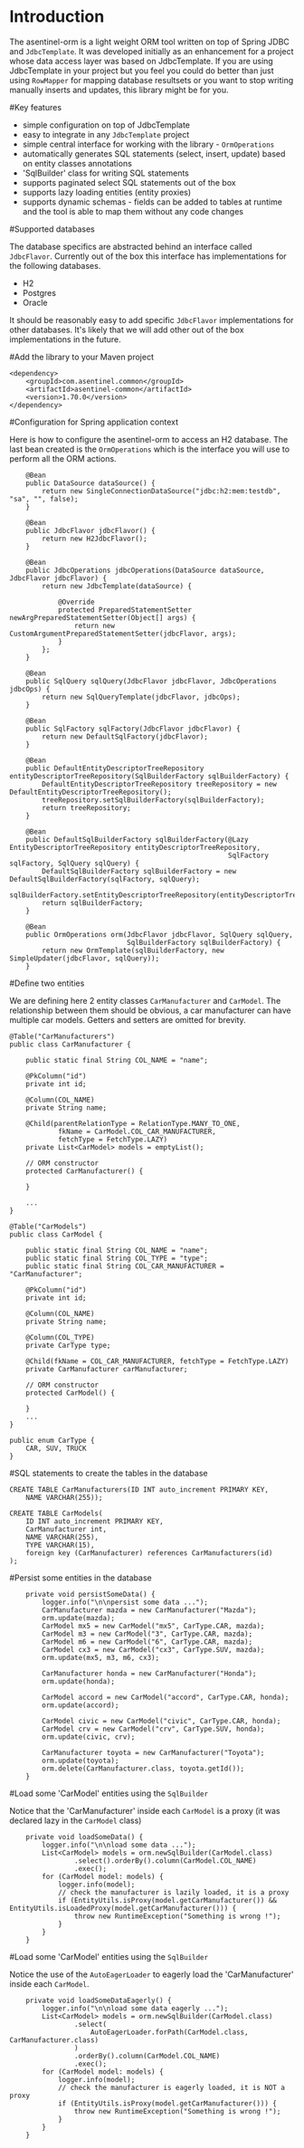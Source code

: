 # Introduction 

The asentinel-orm is a light weight ORM tool written on top of Spring JDBC and `JdbcTemplate`. It was developed initially as an enhancement for a project whose data access layer was based on JdbcTemplate. If you are using JdbcTemplate in your project but you feel you could do better than just using `RowMapper` for mapping database resultsets or you want to stop writing manually inserts and updates, this library might be for you.


#Key features

- simple configuration on top of JdbcTemplate
- easy to integrate in any `JdbcTemplate` project
- simple central interface for working with the library - `OrmOperations` 
- automatically generates SQL statements (select, insert, update) based on entity classes annotations
- 'SqlBuilder' class for writing SQL statements
- supports paginated select SQL statements out of the box
- supports lazy loading entities (entity proxies)
- supports dynamic schemas - fields can be added to tables at runtime and the tool is able to map them without any code changes


#Supported databases

The database specifics are abstracted behind an interface called `JdbcFlavor`. Currently out of the box this interface has implementations for the following databases.

- H2
- Postgres
- Oracle

It should be reasonably easy to add specific `JdbcFlavor` implementations for other databases. It's likely that we will add other out of the box implementations in the future.

#Add the library to your Maven project
```
<dependency>
    <groupId>com.asentinel.common</groupId>
    <artifactId>asentinel-common</artifactId>
    <version>1.70.0</version>
</dependency>
```

#Configuration for Spring application context

Here is how to configure the asentinel-orm to access an H2 database. The last bean created is the `OrmOperations` which is
the interface you will use to perform all the ORM actions.

```
	@Bean
	public DataSource dataSource() {
		return new SingleConnectionDataSource("jdbc:h2:mem:testdb", "sa", "", false);
	}

    @Bean
    public JdbcFlavor jdbcFlavor() {
        return new H2JdbcFlavor();
    }
	
	@Bean
	public JdbcOperations jdbcOperations(DataSource dataSource, JdbcFlavor jdbcFlavor) {
		return new JdbcTemplate(dataSource) {
			
			@Override
			protected PreparedStatementSetter newArgPreparedStatementSetter(Object[] args) {
				return new CustomArgumentPreparedStatementSetter(jdbcFlavor, args);
			}
		};
	}
	
    @Bean
    public SqlQuery sqlQuery(JdbcFlavor jdbcFlavor, JdbcOperations jdbcOps) {
        return new SqlQueryTemplate(jdbcFlavor, jdbcOps);
    }

    @Bean
    public SqlFactory sqlFactory(JdbcFlavor jdbcFlavor) {
        return new DefaultSqlFactory(jdbcFlavor);
    }

    @Bean
    public DefaultEntityDescriptorTreeRepository entityDescriptorTreeRepository(SqlBuilderFactory sqlBuilderFactory) {
        DefaultEntityDescriptorTreeRepository treeRepository = new DefaultEntityDescriptorTreeRepository();
        treeRepository.setSqlBuilderFactory(sqlBuilderFactory);
        return treeRepository;
    }

    @Bean
    public DefaultSqlBuilderFactory sqlBuilderFactory(@Lazy EntityDescriptorTreeRepository entityDescriptorTreeRepository,
                                                      SqlFactory sqlFactory, SqlQuery sqlQuery) {
        DefaultSqlBuilderFactory sqlBuilderFactory = new DefaultSqlBuilderFactory(sqlFactory, sqlQuery);
        sqlBuilderFactory.setEntityDescriptorTreeRepository(entityDescriptorTreeRepository);
        return sqlBuilderFactory;
    }

    @Bean
    public OrmOperations orm(JdbcFlavor jdbcFlavor, SqlQuery sqlQuery,
                             SqlBuilderFactory sqlBuilderFactory) {
        return new OrmTemplate(sqlBuilderFactory, new SimpleUpdater(jdbcFlavor, sqlQuery));
    }
```

#Define two entities

We are defining here 2 entity classes `CarManufacturer` and `CarModel`. The relationship between them should be obvious,
a car manufacturer can have multiple car models. Getters and setters are omitted for brevity.

```
@Table("CarManufacturers")
public class CarManufacturer {
	
	public static final String COL_NAME = "name";

	@PkColumn("id")
	private int id;
	
	@Column(COL_NAME)
	private String name;
	
	@Child(parentRelationType = RelationType.MANY_TO_ONE, 
			fkName = CarModel.COL_CAR_MANUFACTURER, 
			fetchType = FetchType.LAZY)
	private List<CarModel> models = emptyList();

	// ORM constructor
	protected CarManufacturer() {
		
	}
	
	...
}

@Table("CarModels")
public class CarModel {
	
	public static final String COL_NAME = "name";
	public static final String COL_TYPE = "type";
	public static final String COL_CAR_MANUFACTURER = "CarManufacturer";
	
	@PkColumn("id")
	private int id;
	
	@Column(COL_NAME)
	private String name;
	
	@Column(COL_TYPE)
	private CarType type;
	
	@Child(fkName = COL_CAR_MANUFACTURER, fetchType = FetchType.LAZY)
	private CarManufacturer carManufacturer;
	
	// ORM constructor
	protected CarModel() {
		
	}
	...
}

public enum CarType {
	CAR, SUV, TRUCK
}
```

#SQL statements to create the tables in the database
```
CREATE TABLE CarManufacturers(ID INT auto_increment PRIMARY KEY,
	NAME VARCHAR(255));

CREATE TABLE CarModels(
	ID INT auto_increment PRIMARY KEY,
	CarManufacturer int,
	NAME VARCHAR(255),
	TYPE VARCHAR(15),
	foreign key (CarManufacturer) references CarManufacturers(id)
);
```

#Persist some entities in the database

```
	private void persistSomeData() {
		logger.info("\n\npersist some data ...");
		CarManufacturer mazda = new CarManufacturer("Mazda");
		orm.update(mazda);
		CarModel mx5 = new CarModel("mx5", CarType.CAR, mazda);
		CarModel m3 = new CarModel("3", CarType.CAR, mazda);
		CarModel m6 = new CarModel("6", CarType.CAR, mazda);
		CarModel cx3 = new CarModel("cx3", CarType.SUV, mazda);
		orm.update(mx5, m3, m6, cx3);
		
		CarManufacturer honda = new CarManufacturer("Honda");
		orm.update(honda);
		
		CarModel accord = new CarModel("accord", CarType.CAR, honda);
		orm.update(accord);
		
		CarModel civic = new CarModel("civic", CarType.CAR, honda);
		CarModel crv = new CarModel("crv", CarType.SUV, honda);
		orm.update(civic, crv);
		
		CarManufacturer toyota = new CarManufacturer("Toyota");
		orm.update(toyota);
		orm.delete(CarManufacturer.class, toyota.getId());
	}

```

#Load some 'CarModel' entities using the `SqlBuilder` 

Notice that the 'CarManufacturer' inside each `CarModel` is a proxy (it was declared lazy in the `CarModel` class)

```
	private void loadSomeData() {
		logger.info("\n\nload some data ...");
		List<CarModel> models = orm.newSqlBuilder(CarModel.class)
				.select().orderBy().column(CarModel.COL_NAME)
				.exec();
		for (CarModel model: models) {
			logger.info(model);
			// check the manufacturer is lazily loaded, it is a proxy
			if (EntityUtils.isProxy(model.getCarManufacturer()) && EntityUtils.isLoadedProxy(model.getCarManufacturer())) {
				throw new RuntimeException("Something is wrong !");
			}
		}
	}
```

#Load some 'CarModel' entities using the `SqlBuilder` 

Notice the use of the `AutoEagerLoader` to eagerly load the 'CarManufacturer' inside each `CarModel`.

```
	private void loadSomeDataEagerly() {
		logger.info("\n\nload some data eagerly ...");
		List<CarModel> models = orm.newSqlBuilder(CarModel.class)
				.select(
					AutoEagerLoader.forPath(CarModel.class, CarManufacturer.class)
				)
				.orderBy().column(CarModel.COL_NAME)
				.exec();
		for (CarModel model: models) {
			logger.info(model);
			// check the manufacturer is eagerly loaded, it is NOT a proxy
			if (EntityUtils.isProxy(model.getCarManufacturer())) {
				throw new RuntimeException("Something is wrong !");
			}
		}
	}
```
